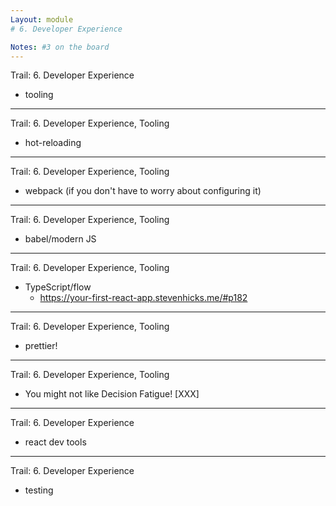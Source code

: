 ```yaml
---
Layout: module
# 6. Developer Experience

Notes: #3 on the board
---
```


Trail: 6. Developer Experience

- tooling

---

Trail: 6. Developer Experience, Tooling

- hot-reloading

---

Trail: 6. Developer Experience, Tooling

- webpack (if you don't have to worry about configuring it)

---

Trail: 6. Developer Experience, Tooling

- babel/modern JS

---

Trail: 6. Developer Experience, Tooling

- TypeScript/flow
  - https://your-first-react-app.stevenhicks.me/#p182

---

Trail: 6. Developer Experience, Tooling

- prettier!

---

Trail: 6. Developer Experience, Tooling

- You might not like Decision Fatigue! [XXX]

---

Trail: 6. Developer Experience

- react dev tools

---

Trail: 6. Developer Experience

- testing
